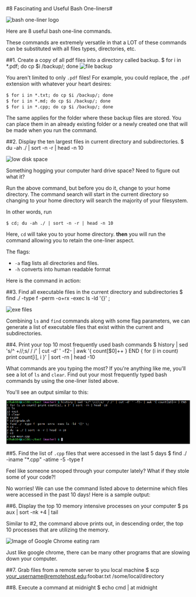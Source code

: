#8 Fascinating and Useful Bash One-liners#

![bash one-liner logo](https://pbs.twimg.com/profile_images/2032590984/brand_400x400.png)

Here are 8 useful bash one-line commands. 

These commands are extremely versatile in that a LOT of these commands can be substituted with all files types, directories, etc.

##1. Create a copy of all pdf files into a directory called backup.
    $ for i in *.pdf; do cp $i /backup/; done
![file backup](http://www.bestbackupservices.com/wp-content/uploads/2010/07/CopyBackupFiles.jpg)

You aren't limited to only `.pdf` files!
For example, you could replace, the `.pdf` extension with whatever your heart desires:

    $ for i in *.txt; do cp $i /backup/; done
    $ for i in *.md; do cp $i /backup/; done
    $ for i in *.cpp; do cp $i /backup/; done

The same applies for the folder where these backup files are stored. You can place them in an already existing folder or a newly created one that will be made when you run the command.

##2. Display the ten largest files in current directory and subdirectories.
    $ du -ah ./ | sort -n -r | head -n 10

![low disk space](http://www.datareign.com/wp-content/uploads/2013/08/low-disk-space-solution.jpg)

Something hogging your computer hard drive space? Need to figure out what it? 

Run the above command, but before you do it, change to your home directory. The command search will start in the current directory so changing to your home directory will search the majority of your filesystem.


In other words, run

    $ cd; du -ah ./ | sort -n -r | head -n 10
    

Here, `cd` will take you to your home directory. **then** you will run the command allowing you to retain the one-liner aspect.

The flags: 
* `-a` flag lists all directories and files.
* `-h` converts into human readable format

Here is the command in action:


##3. Find all executable files in the current directory and subdirectories
    $ find ./ -type f -perm -o+rx -exec ls -ld '{}' \;

![exe files](http://outlookrepairhelp.com/wp-content/uploads/2013/08/ac829ddeecc44c12987cab354ba6ae7e.png)

Combining `ls` and `find` commands along with some flag parameters, we can generate a list of executable files that exist within the current and subdirectories.



##4. Print your top 10 most frequently used bash commands
    $ history | sed 's/^ \+//;s/  / /' | cut -d' ' -f2- | awk '{ count[$0]++ } END { for (i in count) print count[i], i }' | sort -rn | head -10
    
What commands are you typing the most?
If you're anything like me, you'll see a lot of `ls` and `clear`. 
Find out your most frequently typed bash commands by using the one-liner listed above.

You'll see an output similar to this:

![top 10](images/Capture1_HW4.PNG)
    
##5. Find the list of `.cpp` files that were accessed in the last 5 days
    $ find ./ -iname "*.cpp" -atime -5 -type f
    
Feel like someone snooped through your computer lately? What if they stole some of your code?! 

No worries! We can use the command listed above to determine which files were accessed in the past 10 days!
Here is a sample output:
    
##6. Display the top 10 memory intensive processes on your computer
    $ ps aux | sort -nk +4 | tail

Similar to #2, the command above prints out, in descending order, the top 10 processes that are utilizing the memory.

![Image of Google Chrome eating ram](http://i.imgur.com/bhfYx6R.jpg)

Just like google chrome, there can be many other programs that are slowing down your computer.


##7. Grab files from a remote server to you local machine
    $ scp your_username@remotehost.edu:foobar.txt /some/local/directory
    
##8. Execute a command at midnight
    $ echo cmd | at midnight

    
